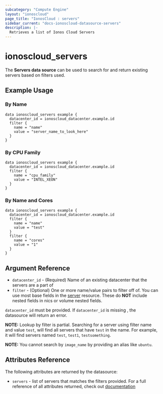 ```yaml
---
subcategory: "Compute Engine"
layout: "ionoscloud"
page_title: "IonosCloud : servers"
sidebar_current: "docs-ionoscloud-datasource-servers"
description: |-
  Retrieves a list of Ionos Cloud Servers
---
```


# ionoscloud\_servers

The **Servers data source** can be used to search for and return existing servers based on filters used.

## Example Usage

### By Name
```hcl
data ionoscloud_servers example {
  datacenter_id = ionoscloud_datacenter.example.id
  filter {
    name = "name"
    value = "server_name_to_look_here"
  }
}
```

### By CPU Family
```hcl
data ionoscloud_servers example {
  datacenter_id = ionoscloud_datacenter.example.id
  filter {
    name = "cpu_family"
    value = "INTEL_XEON"
  }
}
```


### By Name and Cores
```hcl
data ionoscloud_servers example {
  datacenter_id = ionoscloud_datacenter.example.id
  filter {
    name = "name"
    value = "test"
  }
  filter {
    name = "cores"
    value = "1"
  }
}
```

## Argument Reference

* `datacenter_id` - (Required) Name of an existing datacenter that the servers are a part of
* `filter` -  (Optional) One or more name/value pairs to filter off of. You can use most base fields in the [server](../resources/server.md) resource. These do **NOT** include nested fields in nics or volume nested fields.


`datacenter_id` must be provided. If `datacenter_id` is missing , the datasource will return an error.

**NOTE:** Lookup by filter is partial. Searching for a server using filter name and value `test`, will find all servers that have `test` in the name. 
For example, it will find servers named `test`, `test1`, `testsomething`. 

**NOTE:** You cannot search by `image_name` by providing an alias like `ubuntu`.

## Attributes Reference

The following attributes are returned by the datasource:

* `servers` - list of servers that matches the filters provided.
For a full reference of all attributes returned, check out [documentation](../resources/server.md)